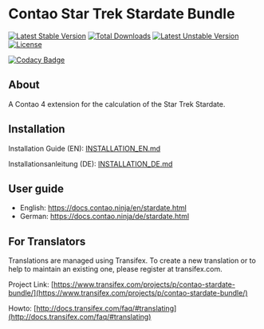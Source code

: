 # Contao Star Trek Stardate Bundle

[![Latest Stable Version](https://poser.pugx.org/bugbuster/contao-stardate-bundle/v/stable.svg)](https://packagist.org/packages/bugbuster/contao-stardate-bundle) [![Total Downloads](https://poser.pugx.org/bugbuster/contao-stardate-bundle/downloads.svg)](https://packagist.org/packages/bugbuster/contao-stardate-bundle) [![Latest Unstable Version](https://poser.pugx.org/bugbuster/contao-stardate-bundle/v/unstable.svg)](https://packagist.org/packages/bugbuster/contao-stardate-bundle) [![License](https://poser.pugx.org/bugbuster/contao-stardate-bundle/license.svg)](https://packagist.org/packages/bugbuster/contao-stardate-bundle)

[![Codacy Badge](https://api.codacy.com/project/badge/Grade/3969336bfb5540918abddbb399e58b7d)](https://www.codacy.com/app/BugBuster1701/contao-stardate-bundle?utm_source=github.com&amp;utm_medium=referral&amp;utm_content=BugBuster1701/contao-stardate-bundle&amp;utm_campaign=Badge_Grade)


## About

A Contao 4 extension for the calculation of the Star Trek Stardate.

## Installation

Installation Guide (EN): [INSTALLATION_EN.md](INSTALLATION_EN.md)

Installationsanleitung (DE): [INSTALLATION_DE.md](INSTALLATION_DE.md)

## User guide

* English: https://docs.contao.ninja/en/stardate.html
* German: https://docs.contao.ninja/de/stardate.html

## For Translators

Translations are managed using Transifex. To create a new translation or to help to maintain an existing one, please register at transifex.com.

Project Link: [https://www.transifex.com/projects/p/contao-stardate-bundle/](https://www.transifex.com/projects/p/contao-stardate-bundle/)

Howto: [http://docs.transifex.com/faq/#translating](http://docs.transifex.com/faq/#translating)


